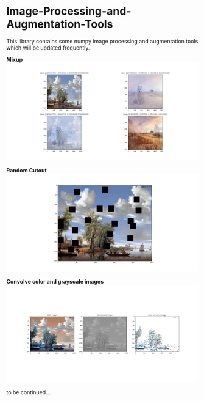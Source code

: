 # Image-Processing-and-Augmentation-Tools

This library contains some numpy image processing and augmentation tools which will be updated frequently.

**Mixup**
![Mixup](images/mixup.png?raw=true)



**Random Cutout**
![Random Cutout](images/random_cutout.png?raw=true)



**Convolve color and grayscale images**
![Random Cutout](images/convolved.png?raw=true)



to be continued...
